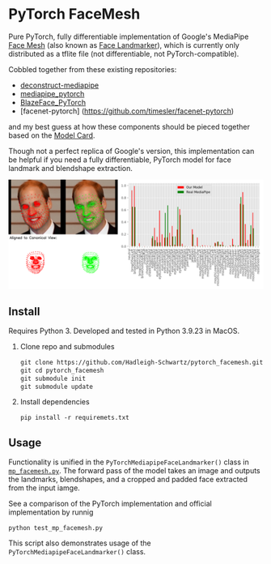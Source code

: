 
# PyTorch FaceMesh

Pure PyTorch, fully differentiable implementation of Google's MediaPipe [Face Mesh](https://github.com/google-ai-edge/mediapipe/wiki/MediaPipe-Face-Mesh) (also known as [Face Landmarker](https://ai.google.dev/edge/mediapipe/solutions/vision/face_landmarker)), which is currently only distributed as a tflite file (not differentiable, not PyTorch-compatible).

Cobbled together from these existing repositories:
- [deconstruct-mediapipe](https://github.com/nlml/deconstruct-mediapipe)
- [mediapipe_pytorch](https://github.com/tiqq111/mediapipe_pytorch)
- [BlazeFace_PyTorch](https://github.com/hollance/BlazeFace-PyTorch)
- [facenet-pytorch] (https://github.com/timesler/facenet-pytorch)

and my best guess at how these components should be pieced together based on the [Model Card](https://storage.googleapis.com/mediapipe-assets/Model%20Card%20MediaPipe%20Face%20Mesh%20V2.pdf).

Though not a perfect replica of Google's version, this implementation can be helpful if you need a fully differentiable, PyTorch model for face landmark and blendshape extraction.

<div align="center">
    <img alt="Model output vs. real MediaPipe FaceMesh" src="assets/harry_annotated_comparison.png" alt="drawing" width="600"/>
</div>

## Install
Requires Python 3. Developed and tested in Python 3.9.23 in MacOS.

1. Clone repo and submodules
    ```
    git clone https://github.com/Hadleigh-Schwartz/pytorch_facemesh.git
    git cd pytorch_facemesh
    git submodule init
    git submodule update
    ```
2. Install dependencies
    ```
    pip install -r requiremets.txt
    ```

## Usage
Functionality is unified in the ```PyTorchMediapipeFaceLandmarker()``` class in [```mp_facemesh.py```](mp_facemesh.py).
The forward pass of the model takes an image and outputs the landmarks, blendshapes, and a cropped and padded face extracted from the input iamge.

See a comparison of the PyTorch implementation and official implementation by runnig
```
python test_mp_facemesh.py
```
This script also demonstrates usage of the ```PyTorchMediapipeFaceLandmarker()``` class.

